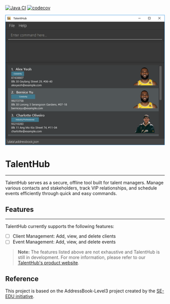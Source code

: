[![Java CI](https://github.com/AY2425S1-CS2103T-W12-4/tp/actions/workflows/gradle.yml/badge.svg)](https://github.com/AY2425S1-CS2103T-W12-4/tp/actions/workflows/gradle.yml)
[![codecov](https://codecov.io/gh/AY2425S1-CS2103T-W12-4/tp/graph/badge.svg?token=OXYFKIUXWC)](https://codecov.io/gh/AY2425S1-CS2103T-W12-4/tp)

![Ui](docs/images/Ui.png)

# TalentHub

---
TalentHub serves as a secure, offline tool built for talent managers.
Manage various contacts and stakeholders, track VIP relationships, and schedule events efficiently through quick and easy commands.

## Features

---
TalentHub currently supports the following features:
- [ ] Client Management: Add, view, and delete clients 
- [ ] Event Management: Add, view, and delete events

> **Note:** The features listed above are not exhaustive and TalentHub is still in development. 
> For more information, please refer to our [TalentHub's product website](https://ay2425s1-cs2103t-w12-4.github.io/tp/).

## Reference
This project is based on the AddressBook-Level3 project created by the [SE-EDU initiative](https://se-education.org).